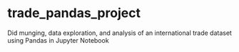 # trade_pandas_project
Did munging, data exploration, and analysis of an international trade dataset using Pandas in Jupyter Notebook

